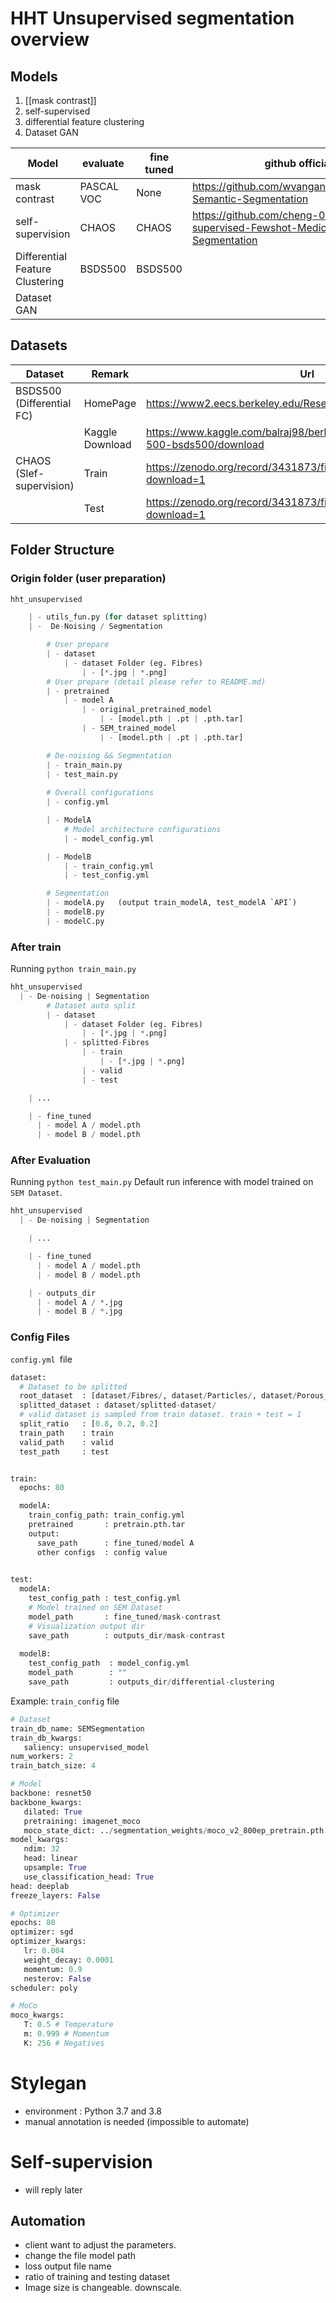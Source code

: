 # HHT Unsupervised segmentation overview

## Models
1. [[mask contrast]]
2. self-supervised
3. differential feature clustering
4. Dataset GAN

| Model                           | evaluate   | fine tuned | github official repo                                                              |
| ------------------------------- | ---------- | ---------- | --------------------------------------------------------------------------------- |
| mask contrast                   | PASCAL VOC | None       | https://github.com/wvangansbeke/Unsupervised-Semantic-Segmentation                |
| self-supervision                | CHAOS      | CHAOS      | https://github.com/cheng-01037/Self-supervised-Fewshot-Medical-Image-Segmentation |
| Differential Feature Clustering | BSDS500    | BSDS500    |                                                                                   |
| Dataset GAN                     |            |            |                                                                                   |


## Datasets
| Dataset                   | Remark          | Url                                                                                |
| ------------------------- | --------------- | ---------------------------------------------------------------------------------- |
| BSDS500 (Differential FC) | HomePage        | https://www2.eecs.berkeley.edu/Research/Projects/CS/vision/bsds/                   |
|                           | Kaggle Download | https://www.kaggle.com/balraj98/berkeley-segmentation-dataset-500-bsds500/download |
| CHAOS (Slef-supervision)  | Train           | https://zenodo.org/record/3431873/files/CHAOS_Train_Sets.zip?download=1            |
|                           | Test            | https://zenodo.org/record/3431873/files/CHAOS_Test_Sets.zip?download=1             | 


## Folder Structure

### Origin folder (user preparation)
```python
hht_unsupervised

	| - utils_fun.py (for dataset splitting)
	| -  De-Noising / Segmentation

		# User prepare
		| - dataset
			| - dataset Folder (eg. Fibres)
				| - [*.jpg | *.png]
		# User prepare (detail please refer to README.md)
		| - pretrained
			| - model A
				| - original_pretrained_model
					| - [model.pth | .pt | .pth.tar]
				| - SEM_trained_model
					| - [model.pth | .pt | .pth.tar]

		# De-noising && Segmentation
		| - train_main.py
		| - test_main.py
		
		# Overall configurations
		| - config.yml

		| - ModelA
			# Model architecture configurations
			| - model_config.yml

		| - ModelB
			| - train_config.yml
			| - test_config.yml

		# Segmentation
		| - modelA.py   (output train_modelA, test_modelA `API`)
		| - modelB.py
		| - modelC.py
```


### After train
Running `python train_main.py`
```python
hht_unsupervised
  | - De-noising | Segmentation
		# Dataset auto split
		| - dataset
			| - dataset Folder (eg. Fibres)
				| - [*.jpg | *.png]
			| - splitted-Fibres
				| - train
					| - [*.jpg | *.png]
				| - valid
				| - test

	| ...

	| - fine_tuned
	  | - model A / model.pth
	  | - model B / model.pth

```


### After Evaluation
Running `python test_main.py`
Default run inference with model trained on `SEM Dataset`.
```python
hht_unsupervised
  | - De-noising | Segmentation

	| ...

	| - fine_tuned
	  | - model A / model.pth
	  | - model B / model.pth

	| - outputs_dir
	  | - model A / *.jpg
	  | - model B / *.jpg

```

### Config Files
`config.yml `file

```python
dataset:
  # Dataset to be splitted
  root_dataset  : [dataset/Fibres/, dataset/Particles/, dataset/Porous_Sponge]    
  splitted_dataset : dataset/splitted-dataset/
  # valid dataset is sampled from train dataset. train + test = 1
  split_ratio   : [0.8, 0.2, 0.2]    
  train_path    : train
  valid_path    : valid
  test_path     : test


train:
  epochs: 80

  modelA:
    train_config_path: train_config.yml
	pretrained       : pretrain.pth.tar
    output:
      save_path      : fine_tuned/model A
      other configs  : config value
 

test:
  modelA:
    test_config_path : test_config.yml
    # Model trained on SEM Dataset
    model_path       : fine_tuned/mask-contrast
    # Visualization output dir
    save_path        : outputs_dir/mask-contrast
  
  modelB:
    test_config_path  : model_config.yml
    model_path        : ""
    save_path         : outputs_dir/differential-clustering

```

Example: `train_config` file

```python
# Dataset
train_db_name: SEMSegmentation
train_db_kwargs:
   saliency: unsupervised_model
num_workers: 2
train_batch_size: 4

# Model
backbone: resnet50
backbone_kwargs:
   dilated: True
   pretraining: imagenet_moco 
   moco_state_dict: ../segmentation_weights/moco_v2_800ep_pretrain.pth.tar
model_kwargs:
   ndim: 32
   head: linear
   upsample: True
   use_classification_head: True
head: deeplab
freeze_layers: False

# Optimizer
epochs: 80
optimizer: sgd
optimizer_kwargs:
   lr: 0.004
   weight_decay: 0.0001
   momentum: 0.9
   nesterov: False
scheduler: poly

# MoCo
moco_kwargs:
   T: 0.5 # Temperature
   m: 0.999 # Momentum
   K: 256 # Negatives
```



# Stylegan

- environment : Python 3.7 and 3.8
- manual annotation is needed (impossible to automate)

# Self-supervision
- will reply later

## Automation
- client want to adjust the parameters.
- change the file model path
- loss output file name 
- ratio of training and testing dataset
- Image size is changeable. downscale.